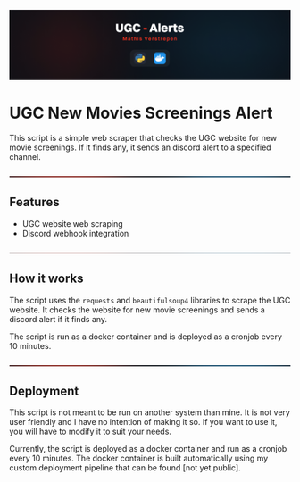 ![ReadMe Banner](https://github.com/MathisVerstrepen/github-visual-assets/blob/main/banner/UGC-Alerts.png?raw=true)

# UGC New Movies Screenings Alert

This script is a simple web scraper that checks the UGC website for new movie screenings. If it finds any, it sends an discord alert to a specified channel.

![Splitter-1](https://raw.githubusercontent.com/MathisVerstrepen/github-visual-assets/main/splitter/splitter-1.png)

## Features

- UGC website web scraping
- Discord webhook integration

![Splitter-1](https://raw.githubusercontent.com/MathisVerstrepen/github-visual-assets/main/splitter/splitter-1.png)

## How it works

The script uses the `requests` and `beautifulsoup4` libraries to scrape the UGC website. It checks the website for new movie screenings and sends a discord alert if it finds any. 

The script is run as a docker container and is deployed as a cronjob every 10 minutes.

![Splitter-1](https://raw.githubusercontent.com/MathisVerstrepen/github-visual-assets/main/splitter/splitter-1.png)


## Deployment

This script is not meant to be run on another system than mine. It is not very user friendly and I have no intention of making it so. If you want to use it, you will have to modify it to suit your needs. 

Currently, the script is deployed as a docker container and run as a cronjob every 10 minutes. The docker container is built automatically using my custom deployment pipeline that can be found [not yet public].